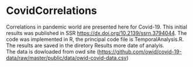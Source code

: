 # CovidCorrelations
Correlations in pandemic world are presented here for Covid-19.
This initial results was published in SSR https://dx.doi.org/10.2139/ssrn.3794044.
The code was implemented in R, the principal code file is TemporalAnalysis.R. 
The results are saved in the diretory Results more date of analyis.  
The data is dowloaded from owd site (https://github.com/owid/covid-19-data/raw/master/public/data/owid-covid-data.csv)
